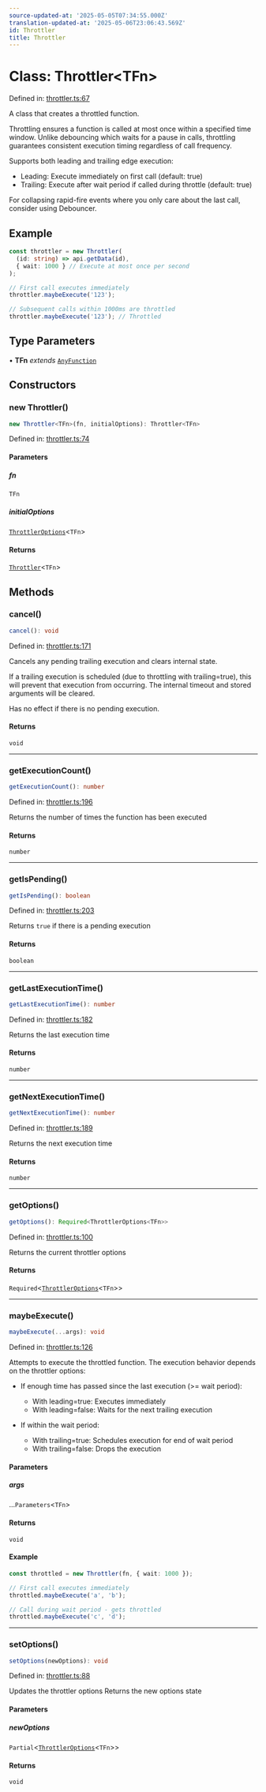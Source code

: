 ```yaml
---
source-updated-at: '2025-05-05T07:34:55.000Z'
translation-updated-at: '2025-05-06T23:06:43.569Z'
id: Throttler
title: Throttler
---
```


<!-- DO NOT EDIT: this page is autogenerated from the type comments -->

# Class: Throttler\<TFn\>

Defined in: [throttler.ts:67](https://github.com/TanStack/pacer/blob/main/packages/pacer/src/throttler.ts#L67)

A class that creates a throttled function.

Throttling ensures a function is called at most once within a specified time window.
Unlike debouncing which waits for a pause in calls, throttling guarantees consistent
execution timing regardless of call frequency.

Supports both leading and trailing edge execution:
- Leading: Execute immediately on first call (default: true)
- Trailing: Execute after wait period if called during throttle (default: true)

For collapsing rapid-fire events where you only care about the last call, consider using Debouncer.

## Example

```ts
const throttler = new Throttler(
  (id: string) => api.getData(id),
  { wait: 1000 } // Execute at most once per second
);

// First call executes immediately
throttler.maybeExecute('123');

// Subsequent calls within 1000ms are throttled
throttler.maybeExecute('123'); // Throttled
```

## Type Parameters

• **TFn** *extends* [`AnyFunction`](../type-aliases/anyfunction.md)

## Constructors

### new Throttler()

```ts
new Throttler<TFn>(fn, initialOptions): Throttler<TFn>
```

Defined in: [throttler.ts:74](https://github.com/TanStack/pacer/blob/main/packages/pacer/src/throttler.ts#L74)

#### Parameters

##### fn

`TFn`

##### initialOptions

[`ThrottlerOptions`](../interfaces/throttleroptions.md)\<`TFn`\>

#### Returns

[`Throttler`](throttler.md)\<`TFn`\>

## Methods

### cancel()

```ts
cancel(): void
```

Defined in: [throttler.ts:171](https://github.com/TanStack/pacer/blob/main/packages/pacer/src/throttler.ts#L171)

Cancels any pending trailing execution and clears internal state.

If a trailing execution is scheduled (due to throttling with trailing=true),
this will prevent that execution from occurring. The internal timeout and
stored arguments will be cleared.

Has no effect if there is no pending execution.

#### Returns

`void`

***

### getExecutionCount()

```ts
getExecutionCount(): number
```

Defined in: [throttler.ts:196](https://github.com/TanStack/pacer/blob/main/packages/pacer/src/throttler.ts#L196)

Returns the number of times the function has been executed

#### Returns

`number`

***

### getIsPending()

```ts
getIsPending(): boolean
```

Defined in: [throttler.ts:203](https://github.com/TanStack/pacer/blob/main/packages/pacer/src/throttler.ts#L203)

Returns `true` if there is a pending execution

#### Returns

`boolean`

***

### getLastExecutionTime()

```ts
getLastExecutionTime(): number
```

Defined in: [throttler.ts:182](https://github.com/TanStack/pacer/blob/main/packages/pacer/src/throttler.ts#L182)

Returns the last execution time

#### Returns

`number`

***

### getNextExecutionTime()

```ts
getNextExecutionTime(): number
```

Defined in: [throttler.ts:189](https://github.com/TanStack/pacer/blob/main/packages/pacer/src/throttler.ts#L189)

Returns the next execution time

#### Returns

`number`

***

### getOptions()

```ts
getOptions(): Required<ThrottlerOptions<TFn>>
```

Defined in: [throttler.ts:100](https://github.com/TanStack/pacer/blob/main/packages/pacer/src/throttler.ts#L100)

Returns the current throttler options

#### Returns

`Required`\<[`ThrottlerOptions`](../interfaces/throttleroptions.md)\<`TFn`\>\>

***

### maybeExecute()

```ts
maybeExecute(...args): void
```

Defined in: [throttler.ts:126](https://github.com/TanStack/pacer/blob/main/packages/pacer/src/throttler.ts#L126)

Attempts to execute the throttled function. The execution behavior depends on the throttler options:

- If enough time has passed since the last execution (>= wait period):
  - With leading=true: Executes immediately
  - With leading=false: Waits for the next trailing execution

- If within the wait period:
  - With trailing=true: Schedules execution for end of wait period
  - With trailing=false: Drops the execution

#### Parameters

##### args

...`Parameters`\<`TFn`\>

#### Returns

`void`

#### Example

```ts
const throttled = new Throttler(fn, { wait: 1000 });

// First call executes immediately
throttled.maybeExecute('a', 'b');

// Call during wait period - gets throttled
throttled.maybeExecute('c', 'd');
```

***

### setOptions()

```ts
setOptions(newOptions): void
```

Defined in: [throttler.ts:88](https://github.com/TanStack/pacer/blob/main/packages/pacer/src/throttler.ts#L88)

Updates the throttler options
Returns the new options state

#### Parameters

##### newOptions

`Partial`\<[`ThrottlerOptions`](../interfaces/throttleroptions.md)\<`TFn`\>\>

#### Returns

`void`
